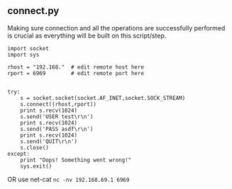 ## connect.py

Making sure connection and all the operations are successfully performed is crucial as everything will be built on this script/step.

```
import socket
import sys

rhost = "192.168." 	# edit remote host here
rport = 6969		# edit remote port here


try:
	s = socket.socket(socket.AF_INET,socket.SOCK_STREAM)
	s.connect((rhost,rport))
	print s.recv(1024)
	s.send('USER test\r\n')
	print s.recv(1024)
	s.send('PASS asdf\r\n')
	print s.recv(1024)
	s.send('QUIT\r\n')
	s.close()
except:
	print "Oops! Something went wrong!"
	sys.exit()
```

OR use net-cat
`nc -nv 192.168.69.1 6969`
